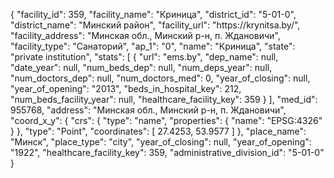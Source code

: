{
    "facility_id": 359,
    "facility_name": "Криница",
    "district_id": "5-01-0",
    "district_name": "Минский район",
    "facility_url": "https:\/\/krynitsa.by\/",
    "facility_address": "Минская обл., Минский р-н, п. Ждановичи",
    "facility_type": "Санаторий",
    "ap_1": "0",
    "name": "Криница",
    "state": "private institution",
    "stats": [
        {
            "url": "ems.by",
            "dep_name": null,
            "date_year": null,
            "num_beds_dep": null,
            "num_deps_year": null,
            "num_doctors_dep": null,
            "num_doctors_med": 0,
            "year_of_closing": null,
            "year_of_opening": "2013",
            "beds_in_hospital_key": 212,
            "num_beds_facility_year": null,
            "healthcare_facility_key": 359
        }
    ],
    "med_id": 955768,
    "address": "Минская обл., Минский р-н, п. Ждановичи",
    "coord_x_y": {
        "crs": {
            "type": "name",
            "properties": {
                "name": "EPSG:4326"
            }
        },
        "type": "Point",
        "coordinates": [
            27.4253,
            53.9577
        ]
    },
    "place_name": "Минск",
    "place_type": "city",
    "year_of_closing": null,
    "year_of_opening": "1922",
    "healthcare_facility_key": 359,
    "administrative_division_id": "5-01-0"
}